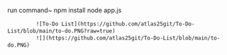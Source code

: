 run command~ 
npm install
             node app.js
             
             ![To-Do List](https://github.com/atlas25git/To-Do-List/blob/main/to-do.PNG?raw=true)
             ![](https://github.com/atlas25git/To-Do-List/blob/main/to-do.PNG)
             
